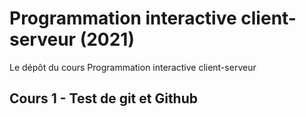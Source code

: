 # Programmation interactive client-serveur (2021)
Le dépôt du cours Programmation interactive client-serveur

## Cours 1 - Test de git et Github
